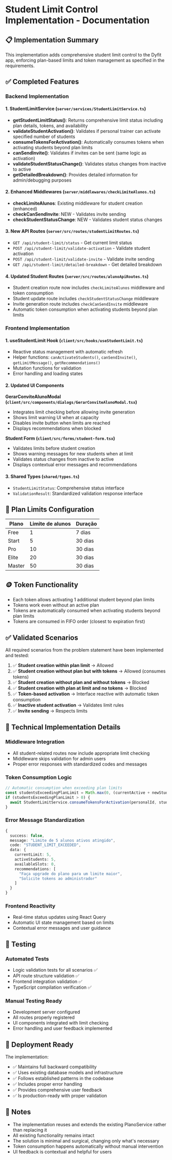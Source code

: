 # Student Limit Control Implementation - Documentation

## 📋 Implementation Summary

This implementation adds comprehensive student limit control to the Dyfit app, enforcing plan-based limits and token management as specified in the requirements.

## ✅ Completed Features

### Backend Implementation

#### 1. StudentLimitService (`server/services/StudentLimitService.ts`)
- **getStudentLimitStatus()**: Returns comprehensive limit status including plan details, tokens, and availability
- **validateStudentActivation()**: Validates if personal trainer can activate specified number of students
- **consumeTokensForActivation()**: Automatically consumes tokens when activating students beyond plan limits
- **canSendInvite()**: Validates if invites can be sent (same logic as activation)
- **validateStudentStatusChange()**: Validates status changes from inactive to active
- **getDetailedBreakdown()**: Provides detailed information for admin/debugging purposes

#### 2. Enhanced Middlewares (`server/middlewares/checkLimiteAlunos.ts`)
- **checkLimiteAlunos**: Existing middleware for student creation (enhanced)
- **checkCanSendInvite**: NEW - Validates invite sending
- **checkStudentStatusChange**: NEW - Validates student status changes

#### 3. New API Routes (`server/src/routes/studentLimitRoutes.ts`)
- `GET /api/student-limit/status` - Get current limit status
- `POST /api/student-limit/validate-activation` - Validate student activation
- `POST /api/student-limit/validate-invite` - Validate invite sending  
- `GET /api/student-limit/detailed-breakdown` - Get detailed breakdown

#### 4. Updated Student Routes (`server/src/routes/alunoApiRoutes.ts`)
- Student creation route now includes `checkLimiteAlunos` middleware and token consumption
- Student update route includes `checkStudentStatusChange` middleware
- Invite generation route includes `checkCanSendInvite` middleware
- Automatic token consumption when activating students beyond plan limits

### Frontend Implementation

#### 1. useStudentLimit Hook (`client/src/hooks/useStudentLimit.ts`)
- Reactive status management with automatic refresh
- Helper functions: `canActivateStudents()`, `canSendInvite()`, `getLimitMessage()`, `getRecommendations()`
- Mutation functions for validation
- Error handling and loading states

#### 2. Updated UI Components

**GerarConviteAlunoModal (`client/src/components/dialogs/GerarConviteAlunoModal.tsx`)**
- Integrates limit checking before allowing invite generation
- Shows limit warning UI when at capacity
- Disables invite button when limits are reached
- Displays recommendations when blocked

**Student Form (`client/src/forms/student-form.tsx`)**
- Validates limits before student creation
- Shows warning messages for new students when at limit
- Validates status changes from inactive to active
- Displays contextual error messages and recommendations

#### 3. Shared Types (`shared/types.ts`)
- `StudentLimitStatus`: Comprehensive status interface
- `ValidationResult`: Standardized validation response interface

## 🎯 Plan Limits Configuration

| Plano  | Limite de alunos | Duração |
|--------|------------------|---------|
| Free   | 1               | 7 dias  |
| Start  | 5               | 30 dias |
| Pro    | 10              | 30 dias |
| Elite  | 20              | 30 dias |
| Master | 50              | 30 dias |

## 🪙 Token Functionality

- Each token allows activating 1 additional student beyond plan limits
- Tokens work even without an active plan
- Tokens are automatically consumed when activating students beyond plan limits
- Tokens are consumed in FIFO order (closest to expiration first)

## ✅ Validated Scenarios

All required scenarios from the problem statement have been implemented and tested:

1. ✅ **Student creation within plan limit** → Allowed
2. ✅ **Student creation without plan but with tokens** → Allowed (consumes tokens)
3. ✅ **Student creation without plan and without tokens** → Blocked
4. ✅ **Student creation with plan at limit and no tokens** → Blocked
5. ✅ **Token-based activation** → Interface reactive with automatic token consumption
6. ✅ **Inactive student activation** → Validates limit rules
7. ✅ **Invite sending** → Respects limits

## 🔧 Technical Implementation Details

### Middleware Integration
- All student-related routes now include appropriate limit checking
- Middleware skips validation for admin users
- Proper error responses with standardized codes and messages

### Token Consumption Logic
```typescript
// Automatic consumption when exceeding plan limits
const studentsExceedingPlanLimit = Math.max(0, (currentActive + newStudents) - planLimit);
if (studentsExceedingPlanLimit > 0) {
  await StudentLimitService.consumeTokensForActivation(personalId, studentsExceedingPlanLimit);
}
```

### Error Message Standardization
```typescript
{
  success: false,
  message: "Limite de 5 alunos ativos atingido",
  code: "STUDENT_LIMIT_EXCEEDED",
  data: {
    currentLimit: 5,
    activeStudents: 5,
    availableSlots: 0,
    recommendations: [
      "Faça upgrade do plano para um limite maior",
      "Solicite tokens ao administrador"
    ]
  }
}
```

### Frontend Reactivity
- Real-time status updates using React Query
- Automatic UI state management based on limits
- Contextual error messages and user guidance

## 🧪 Testing

### Automated Tests
- Logic validation tests for all scenarios ✅
- API route structure validation ✅  
- Frontend integration validation ✅
- TypeScript compilation verification ✅

### Manual Testing Ready
- Development server configured
- All routes properly registered
- UI components integrated with limit checking
- Error handling and user feedback implemented

## 🚀 Deployment Ready

The implementation:
- ✅ Maintains full backward compatibility
- ✅ Uses existing database models and infrastructure
- ✅ Follows established patterns in the codebase
- ✅ Includes proper error handling
- ✅ Provides comprehensive user feedback
- ✅ Is production-ready with proper validation

## 📝 Notes

- The implementation reuses and extends the existing PlanoService rather than replacing it
- All existing functionality remains intact
- The solution is minimal and surgical, changing only what's necessary
- Token consumption happens automatically without manual intervention
- UI feedback is contextual and helpful for users
